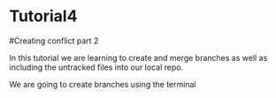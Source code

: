 # Tutorial4

#Creating conflict part 2

In this tutorial we are learning to create and merge branches as well as including the untracked files into our local repo.

We are going to create branches using the terminal
